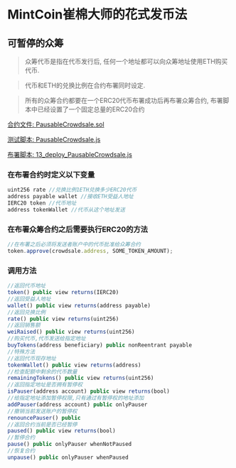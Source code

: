 # MintCoin崔棉大师的花式发币法

## 可暂停的众筹

> 众筹代币是指在代币发行后, 任何一个地址都可以向众筹地址使用ETH购买代币.

> 代币和ETH的兑换比例在合约布署同时设定.

> 所有的众筹合约都要在一个ERC20代币布署成功后再布署众筹合约, 布署脚本中已经设置了一个固定总量的ERC20合约

[合约文件: PausableCrowdsale.sol](https://github.com/biaggii/MintCoin/tree/master/contracts/Crowdsale/PausableCrowdsale.sol)

[测试脚本: PausableCrowdsale.js](https://github.com/biaggii/MintCoin/tree/master/test/Crowdsale/PausableCrowdsale.js)

[布署脚本: 13_deploy_PausableCrowdsale.js](https://github.com/biaggii/MintCoin/tree/master/migrations/13_deploy_PausableCrowdsale.js)

### 在布署合约时定义以下变量

```javascript
uint256 rate //兑换比例1ETH兑换多少ERC20代币
address payable wallet //接收ETH受益人地址
IERC20 token //代币地址
address tokenWallet //代币从这个地址发送
```

### 在布署众筹合约之后需要执行ERC20的方法

```javascript
//在布署之后必须将发送者账户中的代币批准给众筹合约
token.approve(crowdsale.address, SOME_TOKEN_AMOUNT);
```

### 调用方法

```javascript
//返回代币地址
token() public view returns(IERC20)
//返回受益人地址              
wallet() public view returns(address payable)
//返回兑换比例
rate() public view returns(uint256)
//返回销售额
weiRaised() public view returns(uint256)
//购买代币,代币发送给指定地址          
buyTokens(address beneficiary) public nonReentrant payable
//特殊方法
//返回代币现存地址
tokenWallet() public view returns(address)
//检查配额中剩余的代币数量
remainingTokens() public view returns(uint256)
//返回指定地址是否拥有暂停权 
isPauser(address account) public view returns(bool)
//给指定地址添加暂停权限,只有通过有暂停权的地址添加
addPauser(address account) public onlyPauser
//撤销当前发送账户的暂停权
renouncePauser() public
//返回合约当前是否已经暂停                           
paused() public view returns(bool)
//暂停合约   
pause() public onlyPauser whenNotPaused
//恢复合约          
unpause() public onlyPauser whenPaused
```
